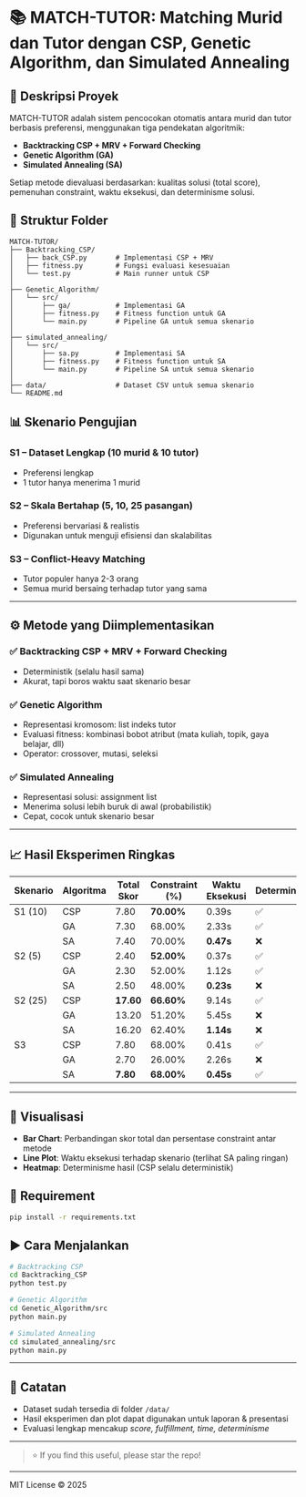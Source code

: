 # 📚 MATCH-TUTOR: Matching Murid dan Tutor dengan CSP, Genetic Algorithm, dan Simulated Annealing

## 🧠 Deskripsi Proyek

MATCH-TUTOR adalah sistem pencocokan otomatis antara murid dan tutor berbasis preferensi, menggunakan tiga pendekatan algoritmik:

* **Backtracking CSP + MRV + Forward Checking**
* **Genetic Algorithm (GA)**
* **Simulated Annealing (SA)**

Setiap metode dievaluasi berdasarkan: kualitas solusi (total score), pemenuhan constraint, waktu eksekusi, dan determinisme solusi.

## 📁 Struktur Folder

```
MATCH-TUTOR/
├── Backtracking_CSP/
│   ├── back_CSP.py       # Implementasi CSP + MRV
│   ├── fitness.py        # Fungsi evaluasi kesesuaian
│   └── test.py           # Main runner untuk CSP
│
├── Genetic_Algorithm/
│   └── src/
│       ├── ga/           # Implementasi GA
│       ├── fitness.py    # Fitness function untuk GA
│       └── main.py       # Pipeline GA untuk semua skenario
│
├── simulated_annealing/
│   └── src/
│       ├── sa.py         # Implementasi SA
│       ├── fitness.py    # Fitness function untuk SA
│       └── main.py       # Pipeline SA untuk semua skenario
│
├── data/                 # Dataset CSV untuk semua skenario
└── README.md
```

## 📊 Skenario Pengujian

### S1 – Dataset Lengkap (10 murid & 10 tutor)

* Preferensi lengkap
* 1 tutor hanya menerima 1 murid

### S2 – Skala Bertahap (5, 10, 25 pasangan)

* Preferensi bervariasi & realistis
* Digunakan untuk menguji efisiensi dan skalabilitas

### S3 – Conflict-Heavy Matching

* Tutor populer hanya 2-3 orang
* Semua murid bersaing terhadap tutor yang sama

---

## ⚙️ Metode yang Diimplementasikan

### ✅ Backtracking CSP + MRV + Forward Checking

* Deterministik (selalu hasil sama)
* Akurat, tapi boros waktu saat skenario besar

### ✅ Genetic Algorithm

* Representasi kromosom: list indeks tutor
* Evaluasi fitness: kombinasi bobot atribut (mata kuliah, topik, gaya belajar, dll)
* Operator: crossover, mutasi, seleksi

### ✅ Simulated Annealing

* Representasi solusi: assignment list
* Menerima solusi lebih buruk di awal (probabilistik)
* Cepat, cocok untuk skenario besar

---

## 📈 Hasil Eksperimen Ringkas

| Skenario | Algoritma | Total Skor | Constraint (%) | Waktu Eksekusi | Deterministik |
| -------- | --------- | ---------- | -------------- | -------------- | ------------- |
| S1 (10)  | CSP       | 7.80       | **70.00%**     | 0.39s          | ✅             |
|          | GA        | 7.30       | 68.00%         | 2.33s          | ✅             |
|          | SA        | 7.40       | 70.00%         | **0.47s**      | ❌             |
| S2 (5)   | CSP       | 2.40       | **52.00%**     | 0.37s          | ✅             |
|          | GA        | 2.30       | 52.00%         | 1.12s          | ✅             |
|          | SA        | 2.50       | 48.00%         | **0.23s**      | ❌             |
| S2 (25)  | CSP       | **17.60**  | **66.60%**     | 9.14s          | ✅             |
|          | GA        | 13.20      | 51.20%         | 5.45s          | ❌             |
|          | SA        | 16.20      | 62.40%         | **1.14s**      | ❌             |
| S3       | CSP       | 7.80       | 68.00%         | 0.41s          | ✅             |
|          | GA        | 2.70       | 26.00%         | 2.26s          | ❌             |
|          | SA        | **7.80**   | **68.00%**     | **0.45s**      | ✅             |

---

## 📌 Visualisasi

* **Bar Chart**: Perbandingan skor total dan persentase constraint antar metode
* **Line Plot**: Waktu eksekusi terhadap skenario (terlihat SA paling ringan)
* **Heatmap**: Determinisme hasil (CSP selalu deterministik)

## 🧪 Requirement

```bash
pip install -r requirements.txt
```

## ▶️ Cara Menjalankan

```bash
# Backtracking CSP
cd Backtracking_CSP
python test.py

# Genetic Algorithm
cd Genetic_Algorithm/src
python main.py

# Simulated Annealing
cd simulated_annealing/src
python main.py
```

---

## 📌 Catatan

* Dataset sudah tersedia di folder `/data/`
* Hasil eksperimen dan plot dapat digunakan untuk laporan & presentasi
* Evaluasi lengkap mencakup *score, fulfillment, time, determinisme*

---

> ⭐️ If you find this useful, please star the repo!

---

MIT License © 2025
